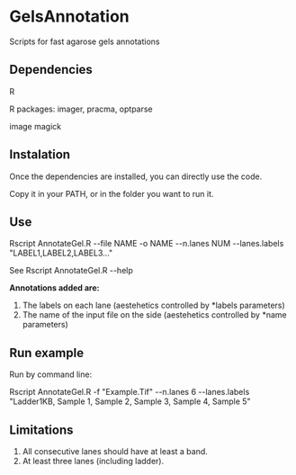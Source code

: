 # GelsAnnotation
Scripts for fast agarose gels annotations

## Dependencies

R

R packages: imager, pracma, optparse

image magick

## Instalation
Once the dependencies are installed, you can directly use the code.

Copy it in your PATH, or in the folder you want to run it.

## Use
Rscript AnnotateGel.R --file NAME -o NAME --n.lanes NUM --lanes.labels "LABEL1,LABEL2,LABEL3..." 

See Rscript AnnotateGel.R --help

**Annotations added are:**
1. The labels on each lane (aestehetics controlled by *labels parameters)
2. The name of the input file on the side (aestehetics controlled by  *name parameters)

## Run example
Run by command line:

Rscript AnnotateGel.R -f "Example.Tif" --n.lanes 6 --lanes.labels "Ladder1KB, Sample 1, Sample 2, Sample 3, Sample 4, Sample 5"

## Limitations
1. All consecutive lanes should have at least a band.
2. At least three lanes (including ladder).

